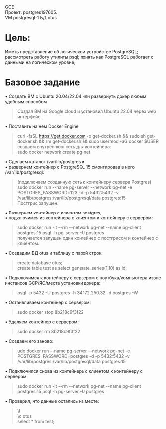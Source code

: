 GCE   
Проект: postgres197605.  
VM postgresql-1
БД otus

# Цель:
Иметь представление об логическом устройстве PostgreSQL;
рассмотреть работу утилиты psql;
понять как PostgreSQL работает с данными на логическом уровне;

# Базовое задание 

• Создать ВМ с Ubuntu 20.04/22.04 или развернуть докер любым удобным способом
> Создал ВМ на Google cloud и установил Ubuntu 22.04 через web интерфейс.   

• Поставить на нем Docker Engine
> curl -fsSL https://get.docker.com -o get-docker.sh && sudo sh get-docker.sh && rm get-docker.sh && sudo usermod -aG docker $USER   
>  создаем внутреннюю  сеть для контейнера:    
> sudo docker network create pg-net  

• Сделаем каталог /var/lib/postgres и    
• развернем контейнер с PostgreSQL 15 смонтировав в него /var/lib/postgresql:   
> (подключаем созданную сеть к контейнеру сервера Postgres)           
> sudo docker run --name pg-server --network pg-net -e POSTGRES_PASSWORD=123 -d -p 5432:5432 -v     
> /var/lib/postgres:/var/lib/postgresql/data postgres:15        
> Постгрис запущен.

• Развернем контейнер с клиентом postgres,    
• подключимся из контейнера с клиентом к контейнеру с сервером:
> sudo docker run -it --rm --network pg-net --name pg-client postgres:15 psql -h pg-server -U postgres    
> получается запущен один контейнер с постгрисом и контейнер с клиентом.  

• Создадим БД otus и  таблицу с парой строк:  
> create database otus;   
> create table test  as select  generate_series(1,10) as id;

• Подключимся к контейнеру с сервером с ноутбука/компьютера извне инстансов GCP/ЯО/места установки докера:   
> psql -p 5432 -U postgres -h 34.172.250.32 -d postgres -W

• Останвливаем контейнер с сервером:   
> sudo docker stop 8b218c9f3f22

• Удаляем контейнер с сервером:  
> sudo docker rm 8b218c9f3f22

• Создаем его заново:
> udo docker run --name pg-server --network pg-net -e POSTGRES_PASSWORD=postgres -d -p 5432:5432 -v   /var/lib/postgres:/var/lib/postgresql/data postgres:15

• Подключился снова из контейнера с клиентом к контейнеру с сервером:   
> sudo docker run -it --rm --network pg-net --name pg-client postgres:15 psql -h pg-server -U postgres

• Проверил, что данные остались на месте:    
> \l    
> \c otus     
> select * from test;    


